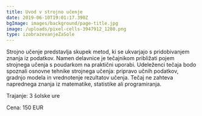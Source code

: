 ```yaml
---
title: Uvod v strojno učenje
date: 2019-06-10T19:01:17.390Z
bgImage: images/background/page-title.jpg
image: /uploads/pixel-cells-3947912_1280.png
type: izobrazevanjeZaSole
---
```

Strojno učenje predstavlja skupek metod, ki se ukvarjajo s pridobivanjem znanja iz podatkov. Namen delavnice je tečajnikom približati pojem strojnega učenja s poudarkom na praktični uporabi. Udeleženci tečaja bodo spoznali osnovne tehnike strojnega učenja: pripravo učnih podatkov, gradnjo modela in vrednotenje rezultatov učenja. Tečaj ne zahteva naprednega znanja iz matematike, statistike ali programiranja.

Trajanje: 3 šolske ure

Cena: 150 EUR
